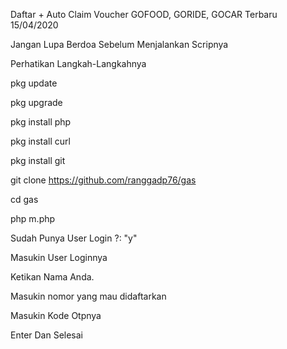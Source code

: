 Daftar + Auto Claim Voucher GOFOOD, GORIDE, GOCAR Terbaru 15/04/2020

Jangan Lupa Berdoa Sebelum Menjalankan Scripnya

Perhatikan Langkah-Langkahnya

pkg update

pkg upgrade

pkg install php

pkg install curl

pkg install git

git clone https://github.com/ranggadp76/gas

cd gas

php m.php

Sudah Punya User Login ?: "y"

Masukin User Loginnya

Ketikan Nama Anda.

Masukin nomor yang mau didaftarkan

Masukin Kode Otpnya

Enter Dan Selesai
